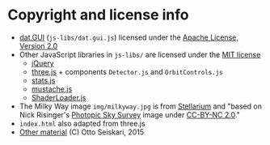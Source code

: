 ---
---

# Copyright and license info

 * [dat.GUI](http://code.google.com/p/dat-gui) (`js-libs/dat.gui.js`)  licensed under the [Apache License, Version 2.0](http://www.apache.org/licenses/LICENSE-2.0)
 * Other JavaScript libraries in `js-libs/` are licensed under the [MIT license](https://tldrlegal.com/license/mit-license)
   - [jQuery](https://jquery.org)
   - [three.js](https://threejs.org) + components `Detector.js` and `OrbitControls.js`
   - [stats.js](https://github.com/mrdoob/stats.js)
   - [mustache.js](https://github.com/janl/mustache.js)
   - [ShaderLoader.js](https://github.com/codecruzer/webgl-shader-loader-js)
 * The Milky Way image `img/milkyway.jpg` is from [Stellarium](http://www.stellarium.org/wiki/index.php/Textures) and "based on Nick Risinger's [Photopic Sky Survey](http://skysurvey.org/) image under [CC-BY-NC 2.0](http://creativecommons.org/licenses/by-nc/2.0/)."
 * `index.html` also adapted from three.js
 * [Other material](https://github.com/oseiskar/black-hole) (C) Otto Seiskari, 2015
